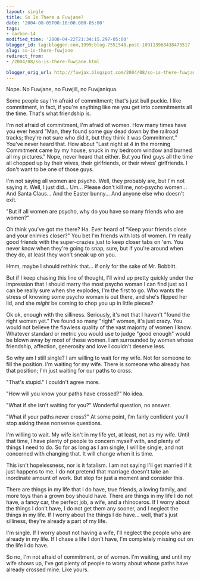 ```yaml
---
layout: single
title: So Is There a Fuwjane?
date: '2004-08-05T00:10:00.000-05:00'
tags:
- carbon-14
modified_time: '2008-04-22T21:34:15.297-05:00'
blogger_id: tag:blogger.com,1999:blog-7551548.post-109113968438473517
slug: so-is-there-fuwjane
redirect_from: 
- /2004/08/so-is-there-fuwjane.html

blogger_orig_url: http://fuwjax.blogspot.com/2004/08/so-is-there-fuwjane.html
---
```


Nope.  No Fuwjane, no Fuwjill, no Fuwjaniqua.

Some people say I'm afraid of commitment; that's just bull puckie. I like commitment, in fact, if you're anything like me you get into commitments all the time. That's what friendship is.

I'm not afraid of commitment, I'm afraid of women. How many times have you ever heard "Man, they found some guy dead down by the railroad tracks; they're not sure who did it, but they think it was Commitment." You've never heard that. How about "Last night at 4 in the morning Commitment came by my house, snuck in my bedroom window and burned all my pictures."  Nope, never heard that either.  But you find guys all the time all chopped up by their wives, their girlfriends, or their wives' girlfriends. I don't want to be one of those guys.

I'm not saying all women are psycho. Well, they probably are, but I'm not saying it. Well, I just did... Um... Please don't kill me, not-psycho women... And Santa Claus... And the Easter bunny... And anyone else who doesn't exit.

"But if all women are psycho, why do you have so many friends who are women?"

Oh think you've got me there? Ha. Ever heard of "Keep your friends close and your enimies closer?" You bet I'm friends with lots of women. I'm really good friends with the super-crazies just to keep closer tabs on 'em. You never know when they're going to snap, sure, but if you're around when they do, at least they won't sneak up on you.

Hmm, maybe I should rethink that... if only for the sake of Mr. Bobbitt.

But if I keep chasing this line of thought, I'll wind up pretty quickly under the impression that I should marry the most psycho woman I can find just so I can be really sure when she explodes, I'm the first to go. Who wants the stress of knowing some psycho woman is out there, and she's flipped her lid, and she *might* be coming to chop you up in little pieces?

Ok ok, enough with the silliness. Seriously, it's not that I haven't "found the right woman yet." I've found so many "right" women, it's just crazy. You would not believe the flawless quality of the vast majority of women I know. Whatever standard or metric you would use to judge "good enough" would be blown away by most of these women. I am surrounded by women whose friendship, affection, generosity and love I couldn't deserve less.

So why am I still single? I am willing to wait for my wife. Not for someone to fill the position. I'm waiting for my wife. There is someone who already has that position; I'm just waiting for our paths to cross.

"That's stupid."  I couldn't agree more. 

"How will you know your paths have crossed?"  No idea.

"What if she isn't waiting for you?"  Wonderful question, no answer.

"What if your paths never cross?"  At some point, I'm fairly confident you'll stop asking these nonsense questions.

I'm willing to wait. My wife isn't in my life yet, at least, not as my wife. Until that time, I have plenty of people to concern myself with, and plenty of things I need to do. So for as long as I am single, I will be single, and not concerned with changing that. It will change when it is time.

This isn't hopelessness, nor is it fatalism. I am not saying I'll get married if it just happens to me. I do not pretend that marriage doesn't take an inordinate amount of work.  But stop for just a moment and consider this.

There are things in my life that I do have, true friends, a loving family, and more toys than a grown boy should have.  There are things in my life I do not have, a fancy car, the perfect job, a wife, and a rhinoceros.  If I worry about the things I don't have, I do not get them any sooner, and I neglect the things in my life.  If I worry about the things I do have... well, that's just silliness, they're already a part of my life.

I'm single.  If I worry about not having a wife, I'll neglect the people who are already in my life.  If I chase a life I don't have, I'm completely missing out on the life I do have.

So no, I'm not afraid of commitment, or of women.  I'm waiting, and until my wife shows up, I've got plenty of people to worry about whose paths have already crossed mine.  Like yours.

